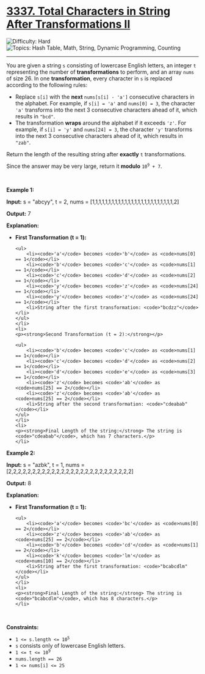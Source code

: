 <h1>
  <a href="https://leetcode.com/problems/total-characters-in-string-after-transformations-ii/">
    3337. Total Characters in String After Transformations II
  </a>
</h1>
<img src='https://img.shields.io/badge/Difficulty-Hard-darkred' alt='Difficulty: Hard' />
<img src='https://img.shields.io/badge/Topics-Hash%20Table%2C%20Math%2C%20String%2C%20Dynamic%20Programming%2C%20Counting-blue' alt='Topics: Hash Table, Math, String, Dynamic Programming, Counting' />

<hr />

<p>You are given a string <code>s</code> consisting of lowercase English letters, an integer <code>t</code> representing the number of <strong>transformations</strong> to perform, and an array <code>nums</code> of size 26. In one <strong>transformation</strong>, every character in <code>s</code> is replaced according to the following rules:</p>

<ul>
	<li>Replace <code>s[i]</code> with the <strong>next</strong> <code>nums[s[i] - 'a']</code> consecutive characters in the alphabet. For example, if <code>s[i] = 'a'</code> and <code>nums[0] = 3</code>, the character <code>'a'</code> transforms into the next 3 consecutive characters ahead of it, which results in <code>"bcd"</code>.</li>
	<li>The transformation <strong>wraps</strong> around the alphabet if it exceeds <code>'z'</code>. For example, if <code>s[i] = 'y'</code> and <code>nums[24] = 3</code>, the character <code>'y'</code> transforms into the next 3 consecutive characters ahead of it, which results in <code>"zab"</code>.</li>
</ul>

<p>Return the length of the resulting string after <strong>exactly</strong> <code>t</code> transformations.</p>

<p>Since the answer may be very large, return it <strong>modulo</strong> <code>10<sup>9</sup> + 7</code>.</p>

<p>&nbsp;</p>
<p><strong class="example">Example 1:</strong></p>

<div class="example-block">
<p><strong>Input:</strong> <span class="example-io">s = "abcyy", t = 2, nums = [1,1,1,1,1,1,1,1,1,1,1,1,1,1,1,1,1,1,1,1,1,1,1,1,1,2]</span></p>

<p><strong>Output:</strong> <span class="example-io">7</span></p>

<p><strong>Explanation:</strong></p>

<ul>
	<li>
	<p><strong>First Transformation (t = 1):</strong></p>

    <ul>
    	<li><code>'a'</code> becomes <code>'b'</code> as <code>nums[0] == 1</code></li>
    	<li><code>'b'</code> becomes <code>'c'</code> as <code>nums[1] == 1</code></li>
    	<li><code>'c'</code> becomes <code>'d'</code> as <code>nums[2] == 1</code></li>
    	<li><code>'y'</code> becomes <code>'z'</code> as <code>nums[24] == 1</code></li>
    	<li><code>'y'</code> becomes <code>'z'</code> as <code>nums[24] == 1</code></li>
    	<li>String after the first transformation: <code>"bcdzz"</code></li>
    </ul>
    </li>
    <li>
    <p><strong>Second Transformation (t = 2):</strong></p>

    <ul>
    	<li><code>'b'</code> becomes <code>'c'</code> as <code>nums[1] == 1</code></li>
    	<li><code>'c'</code> becomes <code>'d'</code> as <code>nums[2] == 1</code></li>
    	<li><code>'d'</code> becomes <code>'e'</code> as <code>nums[3] == 1</code></li>
    	<li><code>'z'</code> becomes <code>'ab'</code> as <code>nums[25] == 2</code></li>
    	<li><code>'z'</code> becomes <code>'ab'</code> as <code>nums[25] == 2</code></li>
    	<li>String after the second transformation: <code>"cdeabab"</code></li>
    </ul>
    </li>
    <li>
    <p><strong>Final Length of the string:</strong> The string is <code>"cdeabab"</code>, which has 7 characters.</p>
    </li>

</ul>
</div>

<p><strong class="example">Example 2:</strong></p>

<div class="example-block">
<p><strong>Input:</strong> <span class="example-io">s = "azbk", t = 1, nums = [2,2,2,2,2,2,2,2,2,2,2,2,2,2,2,2,2,2,2,2,2,2,2,2,2,2]</span></p>

<p><strong>Output:</strong> <span class="example-io">8</span></p>

<p><strong>Explanation:</strong></p>

<ul>
	<li>
	<p><strong>First Transformation (t = 1):</strong></p>

    <ul>
    	<li><code>'a'</code> becomes <code>'bc'</code> as <code>nums[0] == 2</code></li>
    	<li><code>'z'</code> becomes <code>'ab'</code> as <code>nums[25] == 2</code></li>
    	<li><code>'b'</code> becomes <code>'cd'</code> as <code>nums[1] == 2</code></li>
    	<li><code>'k'</code> becomes <code>'lm'</code> as <code>nums[10] == 2</code></li>
    	<li>String after the first transformation: <code>"bcabcdlm"</code></li>
    </ul>
    </li>
    <li>
    <p><strong>Final Length of the string:</strong> The string is <code>"bcabcdlm"</code>, which has 8 characters.</p>
    </li>

</ul>
</div>

<p>&nbsp;</p>
<p><strong>Constraints:</strong></p>

<ul>
	<li><code>1 &lt;= s.length &lt;= 10<sup>5</sup></code></li>
	<li><code>s</code> consists only of lowercase English letters.</li>
	<li><code>1 &lt;= t &lt;= 10<sup>9</sup></code></li>
	<li><code><font face="monospace">nums.length == 26</font></code></li>
	<li><code><font face="monospace">1 &lt;= nums[i] &lt;= 25</font></code></li>
</ul>
